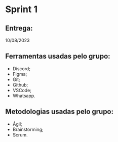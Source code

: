 # Sprint 1

## Entrega: 
10/08/2023

## Ferramentas usadas pelo grupo:
- Discord;
- Figma;
- Git;
- Github;
- VSCode;
- Whatsapp.

## Metodologias usadas pelo grupo:
- Ágil;
- Brainstorming;
- Scrum.
